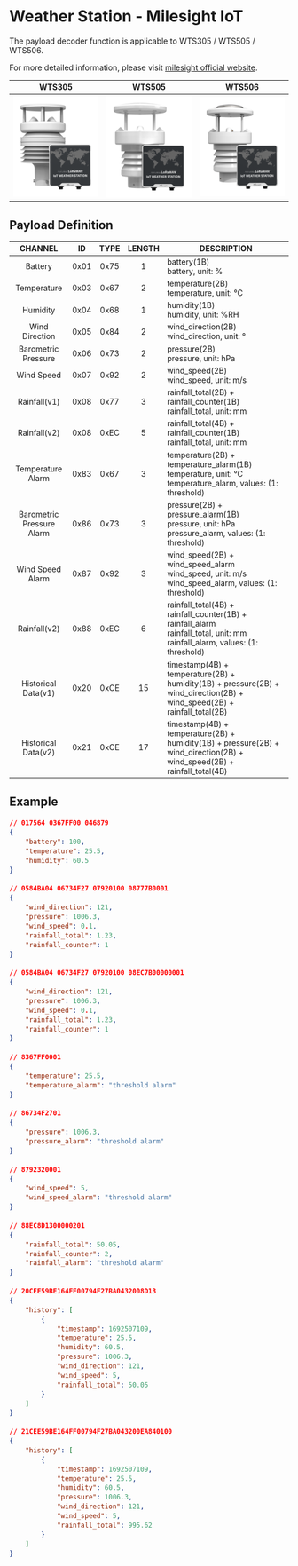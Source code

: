 # Weather Station - Milesight IoT

The payload decoder function is applicable to WTS305 / WTS505 / WTS506.

For more detailed information, please visit [milesight official website](https://www.milesight-iot.com).

|        WTS305         |        WTS505         |        WTS506         |
| :-------------------: | :-------------------: | :-------------------: |
| ![WTS305](WTS305.png) | ![WTS505](WTS505.png) | ![WTS506](WTS506.png) |

## Payload Definition

|          CHANNEL          |  ID  | TYPE | LENGTH | DESCRIPTION                                                                                                                        |
| :-----------------------: | :--: | :--: | :----: | ---------------------------------------------------------------------------------------------------------------------------------- |
|          Battery          | 0x01 | 0x75 |   1    | battery(1B)<br/>battery, unit: %                                                                                                   |
|        Temperature        | 0x03 | 0x67 |   2    | temperature(2B)<br/>temperature, unit: ℃                                                                                           |
|         Humidity          | 0x04 | 0x68 |   1    | humidity(1B)<br/>humidity, unit: %RH                                                                                               |
|      Wind Direction       | 0x05 | 0x84 |   2    | wind_direction(2B)<br/>wind_direction, unit: °                                                                                     |
|    Barometric Pressure    | 0x06 | 0x73 |   2    | pressure(2B)<br/>pressure, unit: hPa                                                                                               |
|        Wind Speed         | 0x07 | 0x92 |   2    | wind_speed(2B)<br/>wind_speed, unit: m/s                                                                                           |
|       Rainfall(v1)        | 0x08 | 0x77 |   3    | rainfall_total(2B) + rainfall_counter(1B)<br/>rainfall_total, unit: mm                                                             |
|       Rainfall(v2)        | 0x08 | 0xEC |   5    | rainfall_total(4B) + rainfall_counter(1B)<br/>rainfall_total, unit: mm                                                             |
|     Temperature Alarm     | 0x83 | 0x67 |   3    | temperature(2B) + temperature_alarm(1B)<br/>temperature, unit: ℃<br/>temperature_alarm, values: (1: threshold)                     |
| Barometric Pressure Alarm | 0x86 | 0x73 |   3    | pressure(2B) + pressure_alarm(1B)<br/>pressure, unit: hPa<br/>pressure_alarm, values: (1: threshold)                               |
|     Wind Speed Alarm      | 0x87 | 0x92 |   3    | wind_speed(2B) + wind_speed_alarm<br/>wind_speed, unit: m/s<br/>wind_speed_alarm, values: (1: threshold)                           |
|       Rainfall(v2)        | 0x88 | 0xEC |   6    | rainfall_total(4B) + rainfall_counter(1B) + rainfall_alarm<br/>rainfall_total, unit: mm<br/>rainfall_alarm, values: (1: threshold) |
|    Historical Data(v1)    | 0x20 | 0xCE |   15   | timestamp(4B) + temperature(2B) + humidity(1B) + pressure(2B) + wind_direction(2B) + wind_speed(2B) + rainfall_total(2B)           |
|    Historical Data(v2)    | 0x21 | 0xCE |   17   | timestamp(4B) + temperature(2B) + humidity(1B) + pressure(2B) + wind_direction(2B) + wind_speed(2B) + rainfall_total(4B)           |

## Example

```json
// 017564 0367FF00 046879
{
    "battery": 100,
    "temperature": 25.5,
    "humidity": 60.5
}

// 0584BA04 06734F27 07920100 08777B0001
{
    "wind_direction": 121,
    "pressure": 1006.3,
    "wind_speed": 0.1,
    "rainfall_total": 1.23,
    "rainfall_counter": 1
}

// 0584BA04 06734F27 07920100 08EC7B00000001
{
    "wind_direction": 121,
    "pressure": 1006.3,
    "wind_speed": 0.1,
    "rainfall_total": 1.23,
    "rainfall_counter": 1
}

// 8367FF0001
{
    "temperature": 25.5,
    "temperature_alarm": "threshold alarm"
}

// 86734F2701
{
    "pressure": 1006.3,
    "pressure_alarm": "threshold alarm"
}

// 8792320001
{
    "wind_speed": 5,
    "wind_speed_alarm": "threshold alarm"
}

// 88EC8D1300000201
{
    "rainfall_total": 50.05,
    "rainfall_counter": 2,
    "rainfall_alarm": "threshold alarm"
}

// 20CEE59BE164FF00794F27BA0432008D13
{
    "history": [
        {
            "timestamp": 1692507109,
            "temperature": 25.5,
            "humidity": 60.5,
            "pressure": 1006.3,
            "wind_direction": 121,
            "wind_speed": 5,
            "rainfall_total": 50.05
        }
    ]
}

// 21CEE59BE164FF00794F27BA043200EA840100
{
    "history": [
        {
            "timestamp": 1692507109,
            "temperature": 25.5,
            "humidity": 60.5,
            "pressure": 1006.3,
            "wind_direction": 121,
            "wind_speed": 5,
            "rainfall_total": 995.62
        }
    ]
}
```

